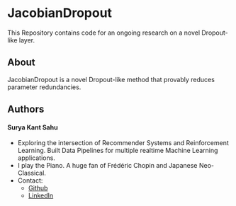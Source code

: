 # JacobianDropout

This Repository contains code for an ongoing research on a novel Dropout-like layer.

## About
JacobianDropout is a novel Dropout-like method that provably reduces parameter redundancies. 

## Authors

#### Surya Kant Sahu

* Exploring the intersection of Recommender Systems and Reinforcement Learning. Built Data Pipelines for multiple realtime Machine Learning applications. 
* I play the Piano. A huge fan of Frédéric Chopin and Japanese Neo-Classical.
* Contact: 
    + [Github](https://github.com/ojus1)
    + [LinkedIn](https://www.linkedin.com/in/surya-kant-oju/)
